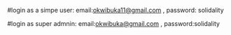 #login as a simpe user:
email:okwibuka11@gmail.com , 
password: solidality

#login as super admnin:
email:okwibuka@gmail.com , 
password:solidality
